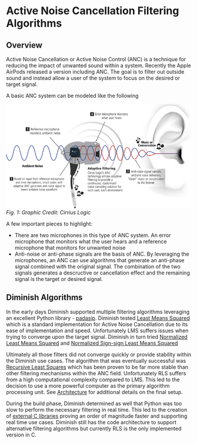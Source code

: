 # Active Noise Cancellation Filtering Algorithms

## Overview

Active Noise Cancellation or Active Noise Control (ANC) is a technique for reducing the impact of unwanted sound within a system. Recently the Apple AirPods released a version including ANC. The goal is to filter out outside sound and instead allow a user of the system to focus on the desired or target signal.

A basic ANC system can be modeled like the following 

![Active Noise Cancellation Visual](./assets/anc-visual.png)   
*Fig. 1: Graphic Credit: Cirrius Logic*

A few important pieces to highlight:
- There are two microphones in this type of ANC system. An error microphone that monitors what the user hears and a reference microphone that monitors for unwanted noise
- Anti-noise or anti-phase signals are the basis of ANC. By leveraging the microphones, an ANC can use algorithms that generate an anti-phase signal combined with the original signal. The combination of the two signals generates a descructive or cancellation effect and the remaining signal is the target or desired signal.

## Diminish Algorithms
In the early days Diminish supported multiple filtering algorithms leveraging an excellent Python library - [padasip](http://matousc89.github.io/padasip/). Diminish tested [Least Means Squared](https://en.wikipedia.org/wiki/Least_mean_squares_filter) which is a standard implementation for Active Noise Cancellation due to its ease of implementation and speed. Unfortunately LMS suffers issues when trying to converge upon the target signal. Diminish in turn tried [Normalized Least Means Squared](https://en.wikipedia.org/wiki/Least_mean_squares_filter#Normalized_least_mean_squares_filter_(NLMS)) and [Normalized Sign-sign Least Means Squared](https://matousc89.github.io/padasip/sources/filters/nsslms.html)

Ultimately all those filters did not converge quickly or provide stability within the Diminish use cases. The algorithm that was eventually successful was [Recursive Least Squares](https://en.wikipedia.org/wiki/Recursive_least_squares_filter) which has been proven to be far more stable than other filtering mechanisms within the ANC field. Unfortunately RLS suffers from a high computational complexity compared to LMS. This led to the decision to use a more powerful computer as the primary algorithm processing unit. See [Architecture](architecture.md) for additional details on the final setup.

During the build phase, Diminish determined as well that Python was too slow to perform the necessary filtering in real time. This led to the creation of [external C libraries](libraries.md) proving an order of magnitude faster and supporting real time use cases. Diminish still has the code architecture to support alternative filtering algorithms but currently RLS is the only implemented version in C.